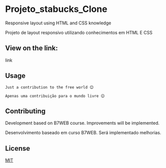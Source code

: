 # Projeto_stabucks_Clone

Responsive layout using HTML and CSS knowledge

Projeto de layout responsivo utilizando conhecimentos em HTML E CSS 

## View on the link:

link

## Usage

```
Just a contribution to the free world 😊

Apenas uma contribuição para o mundo livre 😊
```

## Contributing

Development based on B7WEB course.
Improvements will be implemented.

Desenvolvimento baseado em curso B7WEB. 
Será implementado melhorias.

## License

[MIT](https://choosealicense.com/licenses/mit/)
